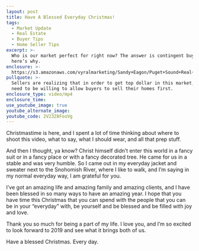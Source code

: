 ```yaml
---
layout: post
title: Have A Blessed Everyday Christmas!
tags:
  - Market Update
  - Real Estate
  - Buyer Tips
  - Home Seller Tips
excerpt: >-
  Who is our market perfect for right now? The answer is contingent buyers, and
  here’s why.
enclosure: >-
  https://s3.amazonaws.com/vyralmarketing/Sandy+Eagon/Puget+Sound+Real+Estate+Agent-+Welcome+Back%252C+Old+Friend%2521.mp4
pullquote: >-
  Sellers are realizing that in order to get top dollar in this market, they
  need to be willing to allow buyers to sell their homes first.
enclosure_type: video/mp4
enclosure_time:
use_youtube_image: true
youtube_alternate_image:
youtube_code: 2V23Z8FooVg
---
```


Christmastime is here, and I spent a lot of time thinking about where to shoot this video, what to say, what I should wear, and all that prep stuff.

And then I thought, ya know? Christ himself didn’t enter this world in a fancy suit or in a fancy place or with a fancy decorated tree. He came for us in a stable and was very humble. So I came out in my everyday jacket and sweater next to the Snohomish River, where I like to walk, and I’m saying in my normal everyday way, I am grateful for you.

I’ve got an amazing life and amazing family and amazing clients, and I have been blessed in so many ways to have an amazing year. I hope that you have time this Christmas that you can spend with the people that you can be in your “everyday” with, be yourself and be blessed and be filled with joy and love.

Thank you so much for being a part of my life. I love you, and I’m so excited to look forward to 2019 and see what it brings both of us.

Have a blessed Christmas. Every day.